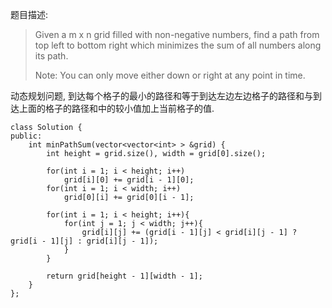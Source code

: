 ﻿题目描述:

>Given a m x n grid filled with non-negative numbers, find a path from top left to bottom right which minimizes the sum of all numbers along its path.
>
>Note: You can only move either down or right at any point in time.

动态规划问题, 到达每个格子的最小的路径和等于到达左边左边格子的路径和与到达上面的格子的路径和中的较小值加上当前格子的值.

    class Solution {
    public:
        int minPathSum(vector<vector<int> > &grid) {
            int height = grid.size(), width = grid[0].size();
            
            for(int i = 1; i < height; i++)
                grid[i][0] += grid[i - 1][0];
            for(int i = 1; i < width; i++)
                grid[0][i] += grid[0][i - 1];
                
            for(int i = 1; i < height; i++){
                for(int j = 1; j < width; j++){
                    grid[i][j] += (grid[i - 1][j] < grid[i][j - 1] ? grid[i - 1][j] : grid[i][j - 1]);
                }
            }
            
            return grid[height - 1][width - 1];
        }
    };